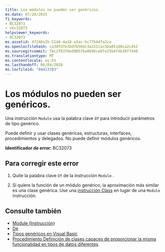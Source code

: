 ```yaml
---
title: Los módulos no pueden ser genéricos.
ms.date: 07/20/2015
f1_keywords:
- BC32073
- vbc32073
helpviewer_keywords:
- BC32073
ms.assetid: 47246e2b-51d4-4a10-a3ac-bc77b44fa2ca
ms.openlocfilehash: ca30fd7e3bd7b56dc3a251cac5ba051d8ca2cd52
ms.sourcegitcommit: f8c270376ed905f6a8896ce0fe25b4f4b38ff498
ms.translationtype: MT
ms.contentlocale: es-ES
ms.lasthandoff: 06/04/2020
ms.locfileid: "84413783"
---
```

# <a name="modules-cannot-be-generic"></a>Los módulos no pueden ser genéricos.
Una instrucción `Module` usa la palabra clave `Of` para introducir parámetros de tipo genérico.  
  
 Puede definir y usar clases genéricas, estructuras, interfaces, procedimientos y delegados. No puede definir módulos genéricos.  
  
 **Identificador de error:** BC32073  
  
## <a name="to-correct-this-error"></a>Para corregir este error  
  
1. Quite la palabra clave `Of` de la instrucción `Module` .  
  
2. Si quiere la función de un módulo genérico, la aproximación más similar es una clase genérica. Use una [instrucción Class](../language-reference/statements/class-statement.md) en lugar de una `Module` instrucción.  
  
## <a name="see-also"></a>Consulte también

- [Module (Instrucción)](../language-reference/statements/module-statement.md)
- [De](../language-reference/statements/of-clause.md)
- [Tipos genéricos en Visual Basic](../programming-guide/language-features/data-types/generic-types.md)
- [Procedimiento Definición de clases capaces de proporcionar la misma funcionalidad en tipos de datos diferentes](../programming-guide/language-features/data-types/how-to-define-a-class-that-can-provide-identical-functionality.md)
